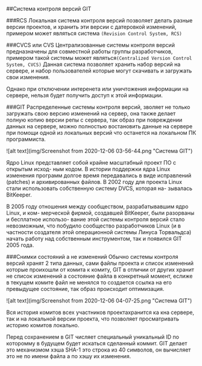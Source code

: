 ##Система контроля версий GIT

###RCS
Локальная система контроля версий позволяет делать разные версии проектов,
и хранить эти версии с датеровкой изменений, примером может являться система
`(Revision Control System, RCS)`

###CVCS или CVS
Централизованные системы контроля версий предназначены для совместной работы 
группы разработчиков, примером такой системы может являться`(Centralized Version Control System, CVCS)`
Данная система позволяет хранить набор версий на сервере, и набор пользователей
которые могут скачивать и загружать свои изменения. 

Однако при отключении интеренета или уничтожения информации на сервере, нельзя 
будет получить доступ к этой информации.

###GIT 
Распределенные системы контроля версий, зволяет не только загружать свою версию
изменений на сервер, она также делает полную копию версии репы с сервера, так 
образ при повреждении данных на сервере, можно полностью востановить данные на
сервере при помощи одной из локальных версий что останется на локальном ПК 
программиста.

![alt text](img/Screenshot from 2020-12-06 03-56-44.png "Система GIT")

Ядро Linux представляет собой крайне масштабный проект ПО с открытым исход-
ным кодом. В истории поддержки ядра Linux изменения программ долгое время
передавались в виде исправлений (patches) и архивированных файлов. В 2002 году
для проекта Linux стали использовать собственную систему DVCS, которая на-
зывалась BitKeeper.

В 2005 году отношения между сообществом, разрабатывавшим ядро Linux, и ком-
мерческой фирмой, создавшей BitKeeper, были разорваны и бесплатное использо-
вание этой системы контроля версий стало невозможным, что побудило сообщество
разработчиков Linux (и в частности создателя этой операционной системы Линуса
Торвальдса) начать работу над собственным инструментом, так и появился
GIT 2005 года.

###Снимки состояний а не изменений
Обычно системы контроля версий хранят 2 типа данных, сами файлы проекта и
список изменений которые проихошли от комита к комиту, GIT в отличии от других 
хранит не список изменений а состояние файла в конкретный момент, еслиже в
текущем комите файл не менялся то создается ссылка на его превыдущее состояние,
так образ происходит оптимизация.

![alt text](img/Screenshot from 2020-12-06 04-07-25.png "Система GIT")

Вся история комитов всех участников проектахранится ка кна сервере, так и на
локальной версии проекта, что позволяет просматривать историю комитов локально.

Перед сохранением в GIT числяет специальный уникальный ID по которомму в будущем
будет искаться сделанный коммит. GIT делает это механизмом хэша SHA-1
это строка из 40 символов, он вычисляет это не по имени файла а по хэшу их изменения.




